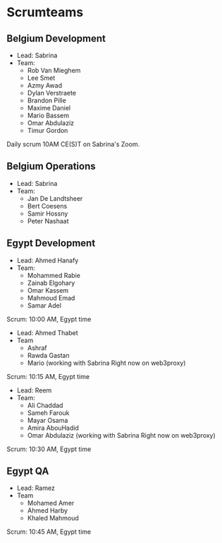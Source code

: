 # Scrumteams

## Belgium Development 
  
  - Lead: Sabrina
  - Team:  
    - Rob Van Mieghem
    - Lee Smet
    - Azmy Awad
    - Dylan Verstraete
    - Brandon Pille
    - Maxime Daniel 
    - Mario Bassem
    - Omar Abdulaziz
    - Timur Gordon

Daily scrum 10AM CE(S)T on Sabrina's Zoom.

## Belgium Operations

  - Lead: Sabrina
  - Team:
    - Jan De Landtsheer
    - Bert Coesens
    - Samir Hossny
    - Peter Nashaat


## Egypt Development

- Lead:  Ahmed Hanafy
- Team:
  - Mohammed Rabie
  - Zainab Elgohary
  - Omar Kassem
  - Mahmoud Emad
  - Samar Adel

Scrum: 10:00 AM, Egypt time


- Lead: Ahmed Thabet
- Team
  - Ashraf 
  - Rawda Gastan
  - Mario (working with Sabrina Right now on web3proxy)
 
 Scrum: 10:15 AM, Egypt time


- Lead: Reem
- Team:
  - Ali Chaddad
  - Sameh Farouk
  - Mayar Osama
  - Amira AbouHadid
  - Omar Abdulaziz (working with Sabrina Right now on web3proxy)
  
Scrum: 10:30 AM, Egypt time


  
## Egypt QA

- Lead: Ramez
- Team
  - Mohamed Amer
  - Ahmed Harby
  - Khaled Mahmoud      

Scrum: 10:45 AM, Egypt time
